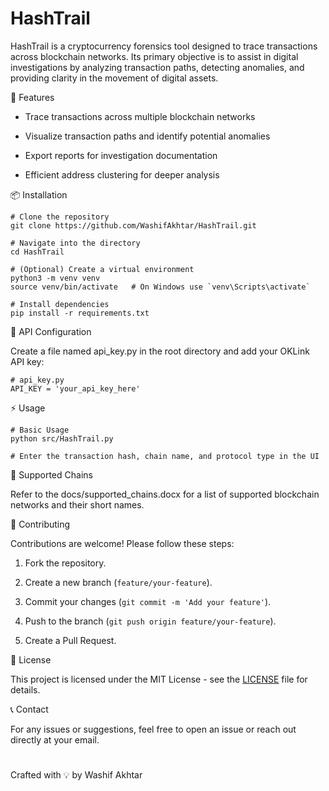 # HashTrail

HashTrail is a cryptocurrency forensics tool designed to trace transactions across blockchain networks. Its primary objective is to assist in digital investigations by analyzing transaction paths, detecting anomalies, and providing clarity in the movement of digital assets.

🚀 Features

- Trace transactions across multiple blockchain networks

- Visualize transaction paths and identify potential anomalies

- Export reports for investigation documentation

- Efficient address clustering for deeper analysis

📦 Installation
```
# Clone the repository
git clone https://github.com/WashifAkhtar/HashTrail.git

# Navigate into the directory
cd HashTrail

# (Optional) Create a virtual environment
python3 -m venv venv
source venv/bin/activate   # On Windows use `venv\Scripts\activate`

# Install dependencies
pip install -r requirements.txt
```
🔑 API Configuration

Create a file named api_key.py in the root directory and add your OKLink API key:
```
# api_key.py
API_KEY = 'your_api_key_here'
```
⚡️ Usage
```
# Basic Usage
python src/HashTrail.py

# Enter the transaction hash, chain name, and protocol type in the UI
```
📝 Supported Chains

Refer to the docs/supported_chains.docx for a list of supported blockchain networks and their short names.

🤝 Contributing

Contributions are welcome! Please follow these steps:

1. Fork the repository.

2. Create a new branch (`feature/your-feature`).

3. Commit your changes (`git commit -m 'Add your feature'`).

4. Push to the branch (`git push origin feature/your-feature`).

5. Create a Pull Request.

📜 License

This project is licensed under the MIT License - see the [LICENSE](#LICENSE) file for details.

📞 Contact

For any issues or suggestions, feel free to open an issue or reach out directly at your email.
#
Crafted with 💡 by Washif Akhtar

